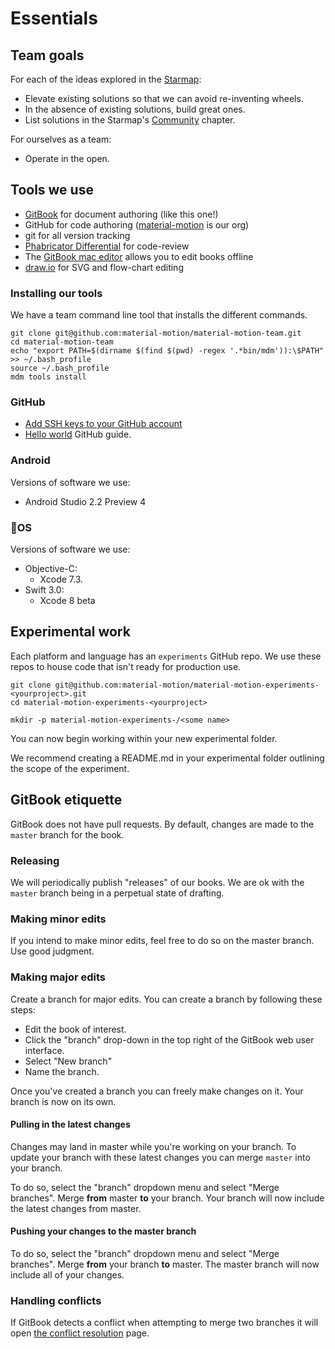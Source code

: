 
# Essentials

## Team goals

For each of the ideas explored in the [Starmap](https://material-motion.gitbooks.io/material-motion-starmap/content/):

- Elevate existing solutions so that we can avoid re-inventing wheels.
- In the absence of existing solutions, build great ones.
- List solutions in the Starmap's [Community](https://material-motion.gitbooks.io/material-motion-starmap/content/community/) chapter.

For ourselves as a team:

- Operate in the open.

## Tools we use

- [GitBook](https://www.gitbook.com/) for document authoring (like this one!)
- GitHub for code authoring ([material-motion](https://github.com/material-motion) is our org)
- git for all version tracking
- [Phabricator Differential](https://www.phacility.com/phabricator/differential/) for code-review
- The [GitBook mac editor](https://www.gitbook.com/editor/osx) allows you to edit books offline
- [draw.io](https://www.draw.io) for SVG and flow-chart editing

### Installing our tools

We have a team command line tool that installs the different commands.

    git clone git@github.com:material-motion/material-motion-team.git
    cd material-motion-team
    echo "export PATH=$(dirname $(find $(pwd) -regex '.*bin/mdm')):\$PATH" >> ~/.bash_profile
    source ~/.bash_profile
    mdm tools install

### GitHub

- [Add SSH keys to your GitHub account](https://help.github.com/articles/adding-a-new-ssh-key-to-your-github-account/)
- [Hello world](https://guides.github.com/activities/hello-world/) GitHub guide.

### Android

Versions of software we use:

- Android Studio 2.2 Preview 4

### OS

Versions of software we use:

- Objective-C: 
  - Xcode 7.3.
- Swift 3.0: 
  - Xcode 8 beta

## Experimental work

Each platform and language has an `experiments` GitHub repo. We use these repos to house code that isn't ready for production use.

    git clone git@github.com:material-motion/material-motion-experiments-<yourproject>.git
    cd material-motion-experiments-<yourproject>
    
    mkdir -p material-motion-experiments-/<some name>

You can now begin working within your new experimental folder.

We recommend creating a README.md in your experimental folder outlining the scope of the experiment.

## GitBook etiquette

GitBook does not have pull requests. By default, changes are made to the `master` branch for the book.

### Releasing

We will periodically publish "releases" of our books. We are ok with the `master` branch being in a perpetual state of drafting.

### Making minor edits

If you intend to make minor edits, feel free to do so on the master branch. Use good judgment.

### Making major edits

Create a branch for major edits. You can create a branch by following these steps:

- Edit the book of interest.
- Click the "branch" drop-down in the top right of the GitBook web user interface.
- Select "New branch"
- Name the branch.

Once you've created a branch you can freely make changes on it. Your branch is now on its own.

#### Pulling in the latest changes

Changes may land in master while you're working on your branch. To update your branch with these latest changes you can merge `master` into your branch.

To do so, select the "branch" dropdown menu and select "Merge branches". Merge **from** master **to** your branch. Your branch will now include the latest changes from master.

#### Pushing your changes to the master branch

To do so, select the "branch" dropdown menu and select "Merge branches". Merge **from** your branch **to** master. The master branch will now include all of your changes.

### Handling conflicts

If GitBook detects a conflict when attempting to merge two branches it will open [the conflict resolution](https://www.gitbook.com/blog/features/merge-conflicts) page.